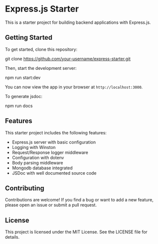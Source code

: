 # Express.js Starter

This is a starter project for building backend applications with Express.js.

## Getting Started

To get started, clone this repository:

git clone https://github.com/your-username/express-starter.git

Then, start the development server:

npm run start:dev

You can now view the app in your browser at `http://localhost:3000`.

To generate jsdoc:

npm run docs

## Features

This starter project includes the following features:

- Express.js server with basic configuration
- Logging with Winston
- Request/Response logger middleware
- Configuration with dotenv
- Body parsing middleware
- Mongodb database integrated
- JSDoc with well documented source code

## Contributing

Contributions are welcome! If you find a bug or want to add a new feature, please open an issue or submit a pull request.

## License

This project is licensed under the MIT License. See the LICENSE file for details.
